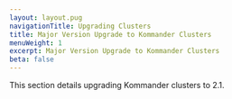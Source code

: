 ```yaml
---
layout: layout.pug
navigationTitle: Upgrading Clusters
title: Major Version Upgrade to Kommander Clusters
menuWeight: 1
excerpt: Major Version Upgrade to Kommander Clusters
beta: false
---
```


This section details upgrading Kommander clusters to 2.1.
